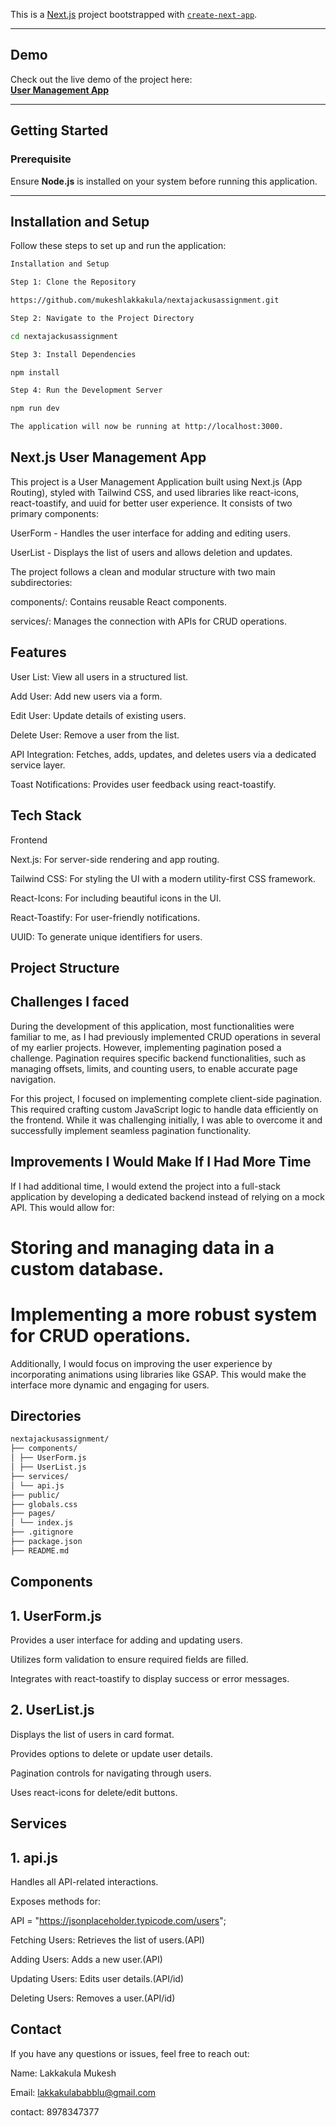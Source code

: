 This is a [Next.js](https://nextjs.org) project bootstrapped with [`create-next-app`](https://github.com/vercel/next.js/tree/canary/packages/create-next-app).

---

## **Demo**

Check out the live demo of the project here:  
[**User Management App**](https://nextajackusassignment.vercel.app/)

---

## **Getting Started**

### Prerequisite

Ensure **Node.js** is installed on your system before running this application.

---

## **Installation and Setup**

Follow these steps to set up and run the application:

```bash
Installation and Setup

Step 1: Clone the Repository

https://github.com/mukeshlakkakula/nextajackusassignment.git

Step 2: Navigate to the Project Directory

cd nextajackusassignment

Step 3: Install Dependencies

npm install

Step 4: Run the Development Server

npm run dev

The application will now be running at http://localhost:3000.
```

## Next.js User Management App

This project is a User Management Application built using Next.js (App Routing), styled with Tailwind CSS, and used libraries like react-icons, react-toastify, and uuid for better user experience. It consists of two primary components:

UserForm - Handles the user interface for adding and editing users.

UserList - Displays the list of users and allows deletion and updates.

The project follows a clean and modular structure with two main subdirectories:

components/: Contains reusable React components.

services/: Manages the connection with APIs for CRUD operations.

## Features

User List: View all users in a structured list.

Add User: Add new users via a form.

Edit User: Update details of existing users.

Delete User: Remove a user from the list.

API Integration: Fetches, adds, updates, and deletes users via a dedicated service layer.

Toast Notifications: Provides user feedback using react-toastify.

## Tech Stack

Frontend

Next.js: For server-side rendering and app routing.

Tailwind CSS: For styling the UI with a modern utility-first CSS framework.

React-Icons: For including beautiful icons in the UI.

React-Toastify: For user-friendly notifications.

UUID: To generate unique identifiers for users.

## Project Structure

## Challenges I faced

During the development of this application, most functionalities were familiar to me, as I had previously implemented CRUD operations in several of my earlier projects. However, implementing pagination posed a challenge. Pagination requires specific backend functionalities, such as managing offsets, limits, and counting users, to enable accurate page navigation.

For this project, I focused on implementing complete client-side pagination. This required crafting custom JavaScript logic to handle data efficiently on the frontend. While it was challenging initially, I was able to overcome it and successfully implement seamless pagination functionality.

## Improvements I Would Make If I Had More Time

If I had additional time, I would extend the project into a full-stack application by developing a dedicated backend instead of relying on a mock API. This would allow for:

# Storing and managing data in a custom database.

# Implementing a more robust system for CRUD operations.

Additionally, I would focus on improving the user experience by incorporating animations using libraries like GSAP. This would make the interface more dynamic and engaging for users.

## Directories

```bash
nextajackusassignment/
├── components/
│ ├── UserForm.js
│ ├── UserList.js
├── services/
│ └── api.js
├── public/
├── globals.css
├── pages/
│ └── index.js
├── .gitignore
├── package.json
├── README.md
```

## Components

## 1. UserForm.js

Provides a user interface for adding and updating users.

Utilizes form validation to ensure required fields are filled.

Integrates with react-toastify to display success or error messages.

## 2. UserList.js

Displays the list of users in card format.

Provides options to delete or update user details.

Pagination controls for navigating through users.

Uses react-icons for delete/edit buttons.

## Services

## 1. api.js

Handles all API-related interactions.

Exposes methods for:

API = "https://jsonplaceholder.typicode.com/users";

Fetching Users: Retrieves the list of users.(API)

Adding Users: Adds a new user.(API)

Updating Users: Edits user details.(API/id)

Deleting Users: Removes a user.(API/id)

## Contact

If you have any questions or issues, feel free to reach out:

Name: Lakkakula Mukesh

Email: lakkakulababblu@gmail.com

contact: 8978347377
